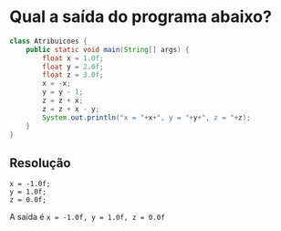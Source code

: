# Qual a saída do programa abaixo?

```java
class Atribuicoes {
	public static void main(String[] args) {
		float x = 1.0f;
		float y = 2.0f;
		float z = 3.0f;
		x = -x;
		y = y - 1;
		z = z + x;
		z = z + x - y;
		System.out.println("x = "+x+", y = "+y+", z = "+z);
	}
}
```

## Resolução

```
x = -1.0f;
y = 1.0f;
z = 0.0f;
```

A saída é `x = -1.0f, y = 1.0f, z = 0.0f`